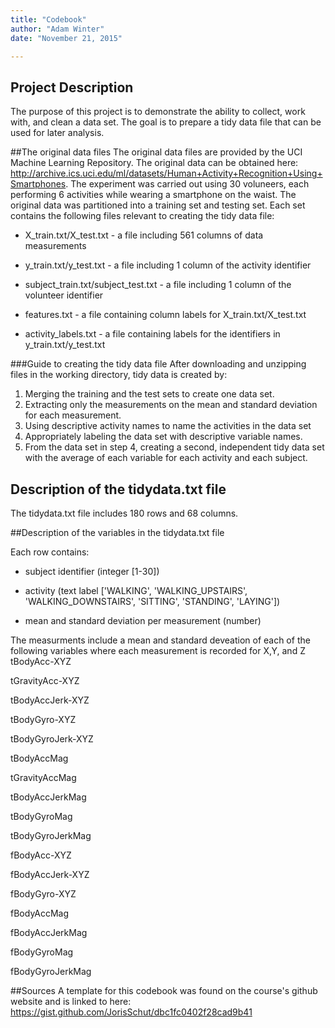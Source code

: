 ```yaml
---
title: "Codebook"
author: "Adam Winter"
date: "November 21, 2015"

---
```


## Project Description
The purpose of this project is to demonstrate the ability to collect, work with, and clean a data set.  The goal is to prepare a tidy data file that can be used for later analysis.  

##The original data files
The original data files are provided by the UCI Machine Learning Repository.  The original data can be obtained here: http://archive.ics.uci.edu/ml/datasets/Human+Activity+Recognition+Using+Smartphones.  The experiment was carried out using 30 voluneers, each performing 6 activities while wearing a smartphone on the waist.  The original data was partitioned into a training set and testing set.  Each set contains the following files relevant to creating the tidy data file:

  * X_train.txt/X_test.txt - a file including 561 columns of data measurements

  * y_train.txt/y_test.txt - a file including 1 column of the activity identifier

  * subject_train.txt/subject_test.txt - a file including 1 column of the volunteer identifier

  * features.txt - a file containing column labels for X_train.txt/X_test.txt

  * activity_labels.txt - a file containing labels for the identifiers in y_train.txt/y_test.txt


###Guide to creating the tidy data file
After downloading and unzipping files in the working directory, tidy data is created by:

1. Merging the training and the test sets to create one data set.
1. Extracting only the measurements on the mean and standard deviation for each measurement. 
1. Using descriptive activity names to name the activities in the data set
1. Appropriately labeling the data set with descriptive variable names. 
1. From the data set in step 4, creating a second, independent tidy data set with the average of each variable for each activity and each subject.

## Description of the tidydata.txt file
The tidydata.txt file includes 180 rows and 68 columns.

##Description of the variables in the tidydata.txt file

Each row contains:

  * subject identifier (integer [1-30])

  * activity (text label ['WALKING', 'WALKING_UPSTAIRS', 'WALKING_DOWNSTAIRS', 'SITTING', 'STANDING', 'LAYING'])

  * mean and standard deviation per measurement (number)


The measurments include a mean and standard deveation of each of the following variables where each measurement is recorded for X,Y, and Z
tBodyAcc-XYZ

tGravityAcc-XYZ

tBodyAccJerk-XYZ

tBodyGyro-XYZ

tBodyGyroJerk-XYZ

tBodyAccMag

tGravityAccMag

tBodyAccJerkMag

tBodyGyroMag

tBodyGyroJerkMag

fBodyAcc-XYZ

fBodyAccJerk-XYZ

fBodyGyro-XYZ

fBodyAccMag

fBodyAccJerkMag

fBodyGyroMag

fBodyGyroJerkMag


##Sources
A template for this codebook was found on the course's github website and is linked to here:
https://gist.github.com/JorisSchut/dbc1fc0402f28cad9b41

